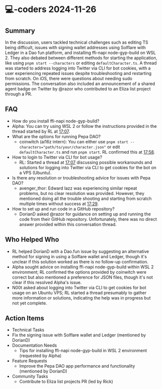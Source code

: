 # 💻-coders 2024-11-26

## Summary
 In the discussion, users tackled technical challenges such as editing TS being difficult, issues with signing wallet addresses using Solflare with Ledger in a Dao fun platform, and installing ffi-napi node-gyp-build on WSL 2. They also debated between different methods for starting the application, like using `pnpm start --characters` or editing `defaultCharacter.ts`. A thread was started to address logging into Twitter via CLI for bot cookies, with a user experiencing repeated issues despite troubleshooting and restarting from scratch. On iOS, there were questions about needing sudo permissions. The conversation also included an announcement of a shared agent badge on Twitter by @razor who contributed to an Eliza list project through a PR.

## FAQ
 - How do you install ffi-napi node-gyp-build?
  - Alpha: You can try using WSL 2 or follow the instructions provided in the thread started by RL at [17:07](https://fxtwitter.com/rl_crypto/status/1496385857999572736).
- What are the options for running Pepa DAO?
  - coinwitch (ai16z intern): You can either use `pnpm start --characters="path/to/your/character.json"` or edit `defaultCharacter.ts` and run `pnpm start`. RL confirmed this at [17:58](https://fxtwitter.com/rl_crypto/status/1496390202101296128).
- How to login to Twitter via CLI for bot usage?
  - RL: Started a thread at [17:07](https://fxtwitter.com/rl_crypto/status/1496385857999572736) discussing possible workarounds and solutions for logging into Twitter via CLI to get cookies for the bot on a VPS (Ubuntu).
- Is there any resolution or troubleshooting advice for issues with Pepa DAO?
  - avenger_thor: Edward lazz was experiencing similar repeat problems, but no clear resolution was provided. However, they mentioned doing all the trouble shooting and starting from scratch multiple times without success at [17:29](https://fxtwitter.com/avenger_thor/status/1496389505207380864).
- How to set up and run code in a GitHub repository?
  - DorianD asked @razor for guidance on setting up and running the code from their GitHub repository. Unfortunately, there was no direct answer provided within this conversation thread.

## Who Helped Who
 - RL helped DorianD with a Dao.fun issue by suggesting an alternative method for signing in using a Solflare wallet and Ledger, though it's unclear if this solution worked as there is no follow-up confirmation.
- Alpha sought advice on installing ffi-napi node-gyp-build within WSL 2 environment; RL confirmed the options provided by coinwitch were correct but also mentioned a preference for JSON files, though it's not clear if this resolved Alpha's issue.
- N00t asked about logging into Twitter via CLI to get cookies for bot usage on an Ubuntu VPS; RL started a thread presumably to gather more information or solutions, indicating the help was in progress but not yet complete.

## Action Items
 - Technical Tasks
  - Fix the signing issue with Solflare wallet and Ledger (mentioned by DorianD)
- Documentation Needs
  - Tips for installing ffi-napi node-gyp-build in WSL 2 environment (requested by Alpha)
- Feature Requests
  - Improve the Pepa DAO app performance and functionality (mentioned by DorianD)
- Community Tasks
  - Contribute to Eliza list projects PR (led by Rick)

